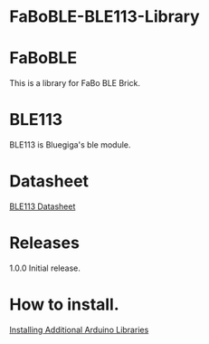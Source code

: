 # FaBoBLE-BLE113-Library

# FaBoBLE

This is a library for FaBo BLE Brick.

# BLE113

BLE113 is Bluegiga's ble module.

# Datasheet

[BLE113 Datasheet](http://www.mouser.com/catalog/specsheets/Bluegiga_Technologies_BLE113_Datasheet.pdf)

# Releases

1.0.0 Initial release.

# How to install.

[Installing Additional Arduino Libraries](https://www.arduino.cc/en/Guide/Libraries#toc3)
